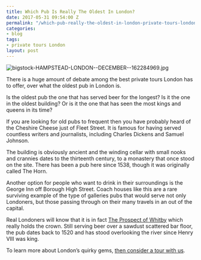 ```yaml
---
title: Which Pub Is Really The Oldest In London?
date: 2017-05-31 09:54:00 Z
permalink: "/which-pub-really-the-oldest-in-london-private-tours-london/"
categories:
- blog
tags:
- private tours London
layout: post
---
```


![bigstock-HAMPSTEAD-LONDON--DECEMBER--162284969.jpg](/uploads/bigstock-HAMPSTEAD-LONDON--DECEMBER--162284969.jpg)

There is a huge amount of debate among the best private tours London has to offer, over what the oldest pub in London is.
 
Is the oldest pub the one that has served beer for the longest? Is it the one in the oldest building? Or is it the one that has seen the most kings and queens in its time?

If you are looking for old pubs to frequent then you have probably heard of the Cheshire Cheese just of Fleet Street. It is famous for having served countless writers and journalists, including Charles Dickens and Samuel Johnson.
 
The building is obviously ancient and the winding cellar with small nooks and crannies dates to the thirteenth century, to a monastery that once stood on the site. There has been a pub here since 1538, though it was originally called The Horn.
 
Another option for people who want to drink in their surroundings is the George Inn off Borough High Street. Coach houses like this are a rare surviving example of the type of galleries pubs that would serve not only Londoners, but those passing through on their many travels in an out of the capital.

Real Londoners will know that it is in fact [The Prospect of Whitby](http://www.taylor-walker.co.uk/pub/prospect-of-whitby-wapping/c8166/) which really holds the crown. Still serving beer over a sawdust scattered bar floor, the pub dates back to 1520 and has stood overlooking the river since Henry VIII was king.
 
To learn more about London’s quirky gems, [then consider a tour with us](http://www.insider-london.co.uk/tours/). 
